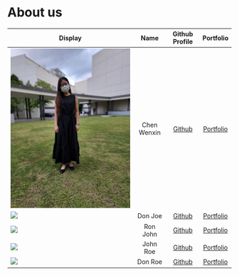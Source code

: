 # About us

| Display                                             |    Name     |            Github Profile             |             Portfolio             |
|-----------------------------------------------------|:-----------:|:-------------------------------------:|:---------------------------------:|
| ![](./team/wenxin.jpg)                              | Chen Wenxin | [Github](https://github.com/wenxin-c) | [Portfolio](docs/team/wenxin.md)  |
| ![](https://via.placeholder.com/100.png?text=Photo) |   Don Joe   |    [Github](https://github.com/)      | [Portfolio](docs/team/johndoe.md) |
| ![](https://via.placeholder.com/100.png?text=Photo) |  Ron John   |     [Github](https://github.com/)     | [Portfolio](docs/team/johndoe.md) |
| ![](https://via.placeholder.com/100.png?text=Photo) |  John Roe   |     [Github](https://github.com/)     | [Portfolio](docs/team/johndoe.md) |
| ![](https://via.placeholder.com/100.png?text=Photo) |   Don Roe   |     [Github](https://github.com/)     | [Portfolio](docs/team/johndoe.md) |
